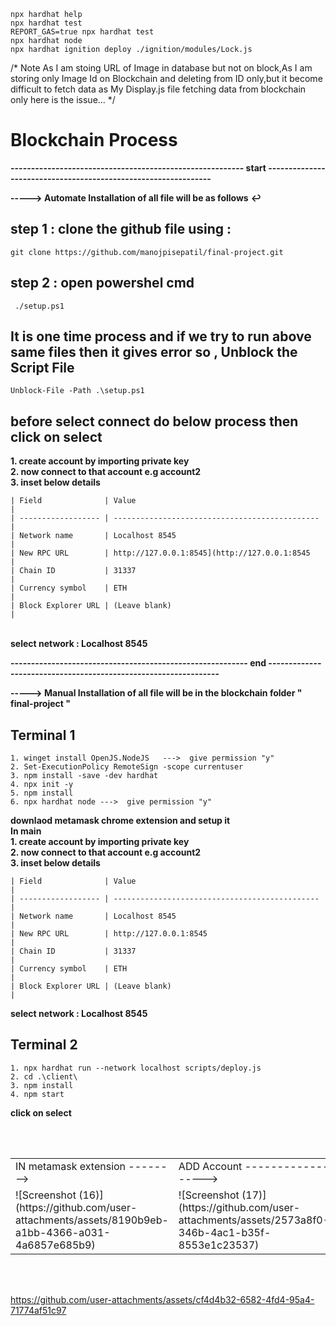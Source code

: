 ```shell
npx hardhat help
npx hardhat test
REPORT_GAS=true npx hardhat test
npx hardhat node
npx hardhat ignition deploy ./ignition/modules/Lock.js
```


/* Note
As I am stoing URL of Image in database but not on block,As I am storing only Image Id on Blockchain and deleting from ID only,but it become difficult to fetch data as My Display.js file fetching data from blockchain only here is the issue...
*/

</hr></hr>

# Blockchain Process


**--------------------------------------------------------- start ---------------------------------------------------------------**

**-----> Automate   Installation of all file will be as follows** 
                                                                **↩**
## step 1 : clone the github file using :
```
git clone https://github.com/manojpisepatil/final-project.git
```
## step 2 : open powershel cmd
```
 ./setup.ps1
```
## It is one time process and if we try to run above same files then it gives error so , Unblock the Script File
```
Unblock-File -Path .\setup.ps1
```

## before select connect do below process then click on select 
**1. create account by importing private key** </br>
**2. now connect to that account e.g account2** </br>
**3. inset below details** </br>
```
| Field              | Value                                          |
| ------------------ | ---------------------------------------------- |
| Network name       | Localhost 8545                                 |
| New RPC URL        | http://127.0.0.1:8545](http://127.0.0.1:8545   |
| Chain ID           | 31337                                          |
| Currency symbol    | ETH                                            |
| Block Explorer URL | (Leave blank)                                  |
```
</br> **select network : Localhost 8545** </br>

**---------------------------------------------------------- end ----------------------------------------------------------------**


**-----> Manual  Installation of all file will be in the blockchain folder " final-project "**


## Terminal 1
```
1. winget install OpenJS.NodeJS   --->  give permission "y"
2. Set-ExecutionPolicy RemoteSign -scope currentuser
3. npm install -save -dev hardhat
4. npx init -y 
5. npm install
6. npx hardhat node --->  give permission "y"
``` 
**downlaod metamask chrome extension and setup it**</br>
**In main**</br>
**1. create account by importing private key**</br>
**2. now connect to that account e.g account2**</br>
**3. inset below details**</br>
```
| Field              | Value                                          |
| ------------------ | ---------------------------------------------- |
| Network name       | Localhost 8545                                 |
| New RPC URL        | http://127.0.0.1:8545                          |
| Chain ID           | 31337                                          |
| Currency symbol    | ETH                                            |
| Block Explorer URL | (Leave blank)                                  |
```

**select network : Localhost 8545**</br>
## Terminal 2
```
1. npx hardhat run --network localhost scripts/deploy.js
2. cd .\client\
3. npm install
4. npm start
```
**click on select**

</hr></hr></br></br>
<table>
  <tr>
    <td>IN metamask extension --------> </td>
    <td>ADD Account ------------------></td>
    <td>SELECT Private key -----------></td>
    <td>Enter Private key (copied) ---></td>
  </tr>
    <tr>
    <td>![Screenshot (16)](https://github.com/user-attachments/assets/8190b9eb-a1bb-4366-a031-4a6857e685b9)</td>
    <td>![Screenshot (17)](https://github.com/user-attachments/assets/2573a8f0-346b-4ac1-b35f-8553e1c23537)</td>
    <td>![Screenshot (18)](https://github.com/user-attachments/assets/18d772bf-6bd2-4343-aac7-d2058d12520e)</td>
    <td>![Screenshot (19)](https://github.com/user-attachments/assets/7dc49e4c-97df-4d45-b6fd-de45a8209d73)</td>
    <td>![Screenshot (22)](https://github.com/user-attachments/assets/b844efcd-2dc9-442e-b923-63edc62b450c)</td>
  </tr>
</table>
</br></br></hr></hr>

https://github.com/user-attachments/assets/cf4d4b32-6582-4fd4-95a4-71774af51c97


